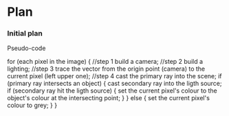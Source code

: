 # Plan

### Initial plan

Pseudo-code

for (each pixel in the image)
{
    //step 1
    build a camera;
    //step 2
    build a lighting;
    //step 3
    trace the vector from the origin point (camera) to the current pixel (left upper one);
    //step 4
    cast the primary ray into the scene;
    if (primary ray intersects an object)
        {
            cast secondary ray into the ligth source;
            if (secondary ray hit the ligth source)
                {
                    set the current pixel's colour to the object's colour at the intersecting point;
                }
        }
    else
        {
            set the current pixel's colour to grey;
        }
}
